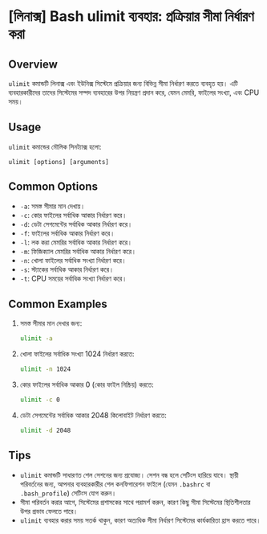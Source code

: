 # [লিনাক্স] Bash ulimit ব্যবহার: প্রক্রিয়ার সীমা নির্ধারণ করা

## Overview
`ulimit` কমান্ডটি লিনাক্স এবং ইউনিক্স সিস্টেমে প্রক্রিয়ার জন্য বিভিন্ন সীমা নির্ধারণ করতে ব্যবহৃত হয়। এটি ব্যবহারকারীদের তাদের সিস্টেমের সম্পদ ব্যবহারের উপর নিয়ন্ত্রণ প্রদান করে, যেমন মেমরি, ফাইলের সংখ্যা, এবং CPU সময়।

## Usage
`ulimit` কমান্ডের মৌলিক সিনট্যাক্স হলো:

```
ulimit [options] [arguments]
```

## Common Options
- `-a`: সমস্ত সীমার মান দেখায়।
- `-c`: কোর ফাইলের সর্বাধিক আকার নির্ধারণ করে।
- `-d`: ডেটা সেগমেন্টের সর্বাধিক আকার নির্ধারণ করে।
- `-f`: ফাইলের সর্বাধিক আকার নির্ধারণ করে।
- `-l`: লক করা মেমরির সর্বাধিক আকার নির্ধারণ করে।
- `-m`: ফিজিক্যাল মেমরির সর্বাধিক আকার নির্ধারণ করে।
- `-n`: খোলা ফাইলের সর্বাধিক সংখ্যা নির্ধারণ করে।
- `-s`: স্ট্যাকের সর্বাধিক আকার নির্ধারণ করে।
- `-t`: CPU সময়ের সর্বাধিক সংখ্যা নির্ধারণ করে।

## Common Examples
1. সমস্ত সীমার মান দেখার জন্য:
   ```bash
   ulimit -a
   ```

2. খোলা ফাইলের সর্বাধিক সংখ্যা 1024 নির্ধারণ করতে:
   ```bash
   ulimit -n 1024
   ```

3. কোর ফাইলের সর্বাধিক আকার 0 (কোর ফাইল নিষ্ক্রিয়) করতে:
   ```bash
   ulimit -c 0
   ```

4. ডেটা সেগমেন্টের সর্বাধিক আকার 2048 কিলোবাইট নির্ধারণ করতে:
   ```bash
   ulimit -d 2048
   ```

## Tips
- `ulimit` কমান্ডটি সাধারণত শেল সেশনের জন্য প্রযোজ্য। সেশন বন্ধ হলে সেটিংস হারিয়ে যাবে। স্থায়ী পরিবর্তনের জন্য, আপনার ব্যবহারকারীর শেল কনফিগারেশন ফাইলে (যেমন `.bashrc` বা `.bash_profile`) সেটিংস যোগ করুন।
- সীমা পরিবর্তন করার আগে, সিস্টেমের প্রশাসকের সাথে পরামর্শ করুন, কারণ কিছু সীমা সিস্টেমের স্থিতিশীলতার উপর প্রভাব ফেলতে পারে।
- `ulimit` ব্যবহার করার সময় সতর্ক থাকুন, কারণ অত্যধিক সীমা নির্ধারণ সিস্টেমের কার্যকারিতা হ্রাস করতে পারে।